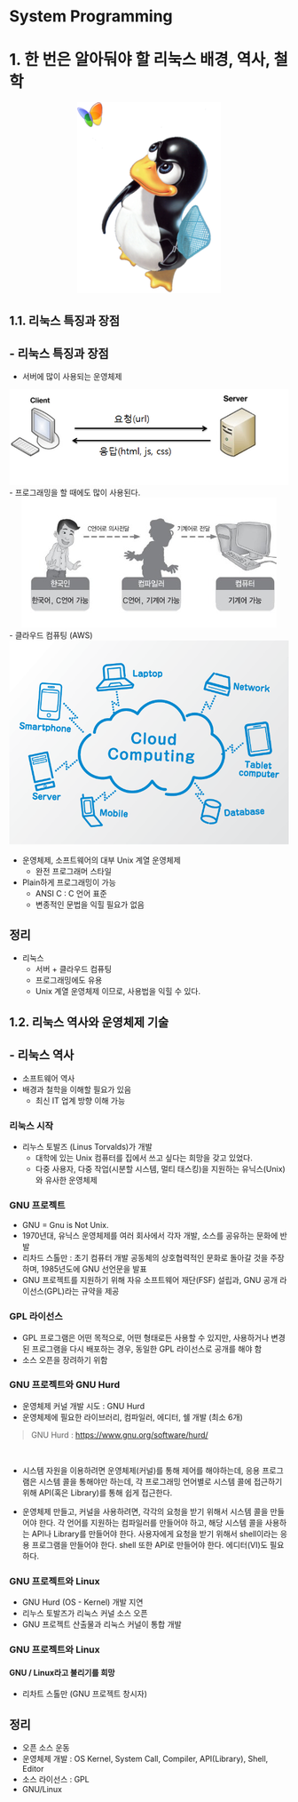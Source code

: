 # System Programming
# 1. 한 번은 알아둬야 할 리눅스 배경, 역사, 철학
<center><img src="../../images/linux_3.png"></center>

## 1.1. 리눅스 특징과 장점
## - 리눅스 특징과 장점
- 서버에 많이 사용되는 운영체제
<center><img src="../../images/server_client_1.png"></center>
- 프로그래밍을 할 때에도 많이 사용된다.
<center><img src="../../images/linux_5.jpg"></center>
- 클라우드 컴퓨팅 (AWS)
<center><img src="../../images/cloud_computing_2.png"></center>

- 운영체제, 소프트웨어의 대부 Unix 계열 운영체제
	- 완전 프로그래머 스타일
- Plain하게 프로그래밍이 가능
	- ANSI C : C 언어 표준
	- 변종적인 문법을 익힐 필요가 없음

## 정리
- 리눅스
	- 서버 + 클라우드 컴퓨팅
	- 프로그래밍에도 유용
	- Unix 계열 운영체제 이므로, 사용법을 익힐 수 있다.

## 1.2. 리눅스 역사와 운영체제 기술
## - 리눅스 역사

- 소프트웨어 역사
- 배경과 철학을 이해할 필요가 있음
	- 최신 IT 업계 방향 이해 가능

### 리눅스 시작
- 리누스 토발즈 (Linus Torvalds)가 개발
	- 대학에 있는 Unix 컴퓨터를 집에서 쓰고 싶다는 희망을 갖고 있었다.
	- 다중 사용자, 다중 작업(시분할 시스템, 멀티 태스킹)을 지원하는 유닉스(Unix)와 유사한 운영체제

### GNU 프로젝트
- GNU = Gnu is Not Unix.
- 1970년대, 유닉스 운영체제를 여러 회사에서 각자 개발, 소스를 공유하는 문화에 반발
- 리차드 스톨만 : 초기 컴퓨터 개발 공동체의 상호협력적인 문화로 돌아갈 것을 주장하며, 1985년도에 GNU 선언문을 발표
- GNU 프로젝트를 지원하기 위해 자유 소프트웨어 재단(FSF) 설립과, GNU 공개 라이선스(GPL)라는 규약을 제공

### GPL 라이선스
- GPL 프로그램은 어떤 목적으로, 어떤 형태로든 사용할 수 있지만, 사용하거나 변경된 프로그램을 다시 배포하는 경우, 동일한 GPL 라이선스로 공개를 해야 함
- 소스 오픈을 장려하기 위함

### GNU 프로젝트와 GNU Hurd
- 운영체제 커널 개발 시도 : GNU Hurd
- 운영체제에 필요한 라이브러리, 컴파일러, 에디터, 쉘 개발 (최소 6개)
> GNU Hurd : https://www.gnu.org/software/hurd/

<br>

- 시스템 자원을 이용하려면 운영체제(커널)를 통해 제어를 해야하는데, 응용 프로그램은 시스템 콜을 통해야만 하는데, 각 프로그래밍 언어별로 시스템 콜에 접근하기 위해 API(혹은 Library)를 통해 쉽게 접근한다.

- 운영체제 만들고, 커널을 사용하려면, 각각의 요청을 받기 위해서 시스템 콜을 만들어야 한다. 각 언어를 지원하는 컴파일러를 만들어야 하고, 해당 시스템 콜을 사용하는 API나 Library를 만들어야 한다. 사용자에게 요청을 받기 위해서 shell이라는 응용 프로그램을 만들어야 한다. shell 또한 API로 만들어야 한다. 에디터(VI)도 필요하다.

### GNU 프로젝트와 Linux
- GNU Hurd (OS - Kernel) 개발 지연
- 리누스 토발즈가 리눅스 커널 소스 오픈
- GNU 프로젝트 산출물과 리눅스 커널이 통합 개발

### GNU 프로젝트와 Linux
#### GNU / Linux라고 불리기를 희망
- 리차트 스톨만 (GNU 프로젝트 창시자)

## 정리
- 오픈 소스 운동
- 운영체제 개발 : OS Kernel, System Call, Compiler, API(Library), Shell, Editor
- 소스 라이선스 : GPL
- GNU/Linux